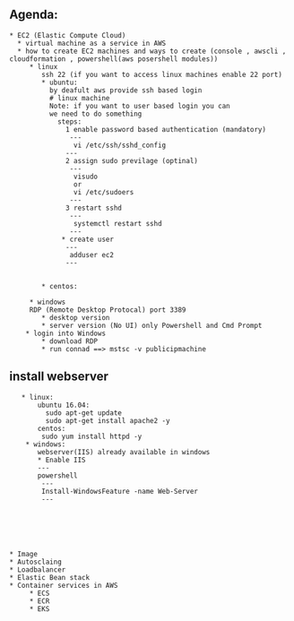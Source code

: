 ## Agenda:
    * EC2 (Elastic Compute Cloud)
      * virtual machine as a service in AWS 
      * how to create EC2 machines and ways to create (console , awscli , cloudformation , powershell(aws posershell modules)) 
         * linux
            ssh 22 (if you want to access linux machines enable 22 port)
            * ubuntu:
              by deafult aws provide ssh based login
              # linux machine
              Note: if you want to user based login you can
              we need to do something
                steps:
                  1 enable password based authentication (mandatory)
                   ---
                    vi /etc/ssh/sshd_config
                  ---
                  2 assign sudo previlage (optinal)
                   ---
                    visudo 
                    or 
                    vi /etc/sudoers
                   ---
                  3 restart sshd
                   ---
                    systemctl restart sshd 
                   ---
                 * create user
                  --- 
                   adduser ec2
                  ---

                   
            * centos:
              
         * windows
         RDP (Remote Desktop Protocal) port 3389 
            * desktop version
            * server version (No UI) only Powershell and Cmd Prompt
        * login into Windows   
            * download RDP
            * run connad ==> mstsc -v publicipmachine

  ## install webserver
       * linux:
           ubuntu 16.04:
             sudo apt-get update
             sudo apt-get install apache2 -y
           centos:
            sudo yum install httpd -y
        * windows:
           webserver(IIS) already available in windows
           * Enable IIS
           ---
           powershell
            ---
            Install-WindowsFeature -name Web-Server
            ---

            
 



    * Image
    * Autosclaing
    * Loadbalancer
    * Elastic Bean stack
    * Container services in AWS
         * ECS 
         * ECR
         * EKS
        
           